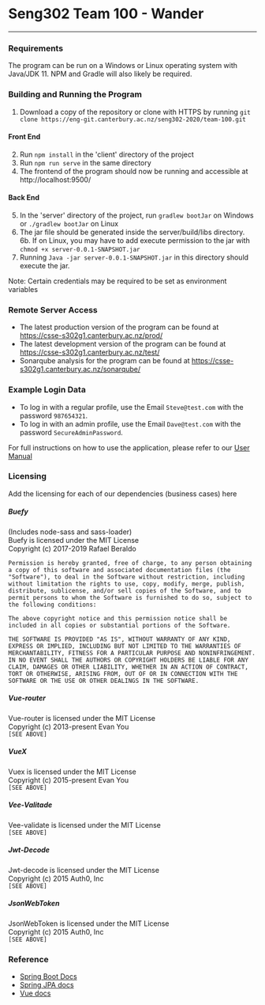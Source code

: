 # Seng302 Team 100 - Wander
-----
### Requirements
The program can be run on a Windows or Linux operating system with Java/JDK 11. 
NPM and Gradle will also likely be required. 

### Building and Running the Program

1. Download a copy of the repository or clone with HTTPS by running `git clone https://eng-git.canterbury.ac.nz/seng302-2020/team-100.git`

#### Front End
2. Run `npm install` in the 'client' directory of the project
3. Run `npm run serve` in the same directory
4. The frontend of the program should now be running and accessible at http://localhost:9500/

#### Back End
5. In the 'server' directory of the project, run `gradlew bootJar` on Windows or `./gradlew bootJar` on Linux
6. The jar file should be generated inside the server/build/libs directory.  
6b. If on Linux, you may have to add execute permission to the jar with `chmod +x server-0.0.1-SNAPSHOT.jar`
7. Running `Java -jar server-0.0.1-SNAPSHOT.jar` in this directory should execute the jar. 

Note: Certain credentials may be required to be set as environment variables 

### Remote Server Access
 - The latest production version of the program can be found at https://csse-s302g1.canterbury.ac.nz/prod/
 - The latest development version of the program can be found at https://csse-s302g1.canterbury.ac.nz/test/
 - Sonarqube analysis for the program can be found at https://csse-s302g1.canterbury.ac.nz/sonarqube/

### Example Login Data

 - To log in with a regular profile, use the Email `Steve@test.com` with the password `987654321`.  
 - To log in with an admin profile, use the Email `Dave@test.com` with the password `SecureAdminPassword`.
 
For full instructions on how to use the application, please refer to our [User Manual](https://eng-git.canterbury.ac.nz/seng302-2020/team-100/wikis/User-Manual) 

### Licensing

Add the licensing for each of our dependencies (business cases) here

##### Buefy
(Includes node-sass and sass-loader)  
Buefy is licensed under the MIT License  
Copyright (c) 2017-2019 Rafael Beraldo

`Permission is hereby granted, free of charge, to any person obtaining a copy
of this software and associated documentation files (the "Software"), to deal
in the Software without restriction, including without limitation the rights
to use, copy, modify, merge, publish, distribute, sublicense, and/or sell
copies of the Software, and to permit persons to whom the Software is
furnished to do so, subject to the following conditions:`

`The above copyright notice and this permission notice shall be included in all
copies or substantial portions of the Software.`

`THE SOFTWARE IS PROVIDED "AS IS", WITHOUT WARRANTY OF ANY KIND, EXPRESS OR
IMPLIED, INCLUDING BUT NOT LIMITED TO THE WARRANTIES OF MERCHANTABILITY,
FITNESS FOR A PARTICULAR PURPOSE AND NONINFRINGEMENT. IN NO EVENT SHALL THE
AUTHORS OR COPYRIGHT HOLDERS BE LIABLE FOR ANY CLAIM, DAMAGES OR OTHER
LIABILITY, WHETHER IN AN ACTION OF CONTRACT, TORT OR OTHERWISE, ARISING FROM,
OUT OF OR IN CONNECTION WITH THE SOFTWARE OR THE USE OR OTHER DEALINGS IN THE
SOFTWARE.`  
  
##### Vue-router
Vue-router is licensed under the MIT License    
Copyright (c) 2013-present Evan You    
`[SEE ABOVE]`  

##### VueX
Vuex is licensed under the MIT License    
Copyright (c) 2015-present Evan You    
`[SEE ABOVE]`  
    
##### Vee-Valitade
Vee-validate is licensed under the MIT License   
`[SEE ABOVE]`  

##### Jwt-Decode
Jwt-decode is licensed under the MIT License   
Copyright (c) 2015 Auth0, Inc  
`[SEE ABOVE]`  
   
##### JsonWebToken
JsonWebToken is licensed under the MIT License   
Copyright (c) 2015 Auth0, Inc  
`[SEE ABOVE]`  
  
### Reference
- [Spring Boot Docs](https://docs.spring.io/spring-boot/docs/current/reference/htmlsingle/)
- [Spring JPA docs](https://docs.spring.io/spring-data/jpa/docs/current/reference/html/#preface)
- [Vue docs](https://vuejs.org/v2/guide/)